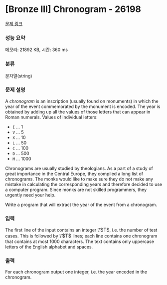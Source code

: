 # [Bronze III] Chronogram - 26198 

[문제 링크](https://www.acmicpc.net/problem/26198) 

### 성능 요약

메모리: 21892 KB, 시간: 360 ms

### 분류

문자열(string)

### 문제 설명

<p>A <em>chronogram</em> is an inscription (usually found on monuments) in which the year of the event commemorated by the monument is encoded. The year is obtained by adding up all the values of those letters that can appear in Roman numerals. Values of individual letters:</p>

<ul>
	<li><code>I</code> … 1</li>
	<li><code>V</code> … 5</li>
	<li><code>X</code> … 10</li>
	<li><code>L</code> … 50</li>
	<li><code>C</code> … 100</li>
	<li><code>D</code> … 500</li>
	<li><code>M</code> … 1000</li>
</ul>

<p>Chronograms are usually studied by theologians. As a part of a study of great importance in the Central Europe, they compiled a long list of chronograms. The monks would like to make sure they do not make any mistake in calculating the corresponding years and therefore decided to use a computer program. Since monks are not skilled programmers, they urgently need your help.</p>

<p>Write a program that will extract the year of the event from a chronogram.</p>

### 입력 

 <p>The first line of the input contains an integer <mjx-container class="MathJax" jax="CHTML" style="font-size: 109%; position: relative;"><mjx-math class="MJX-TEX" aria-hidden="true"><mjx-mi class="mjx-i"><mjx-c class="mjx-c1D447 TEX-I"></mjx-c></mjx-mi></mjx-math><mjx-assistive-mml unselectable="on" display="inline"><math xmlns="http://www.w3.org/1998/Math/MathML"><mi>T</mi></math></mjx-assistive-mml><span aria-hidden="true" class="no-mathjax mjx-copytext">$T$</span></mjx-container>, i.e. the number of test cases. This is followed by <mjx-container class="MathJax" jax="CHTML" style="font-size: 109%; position: relative;"><mjx-math class="MJX-TEX" aria-hidden="true"><mjx-mi class="mjx-i"><mjx-c class="mjx-c1D447 TEX-I"></mjx-c></mjx-mi></mjx-math><mjx-assistive-mml unselectable="on" display="inline"><math xmlns="http://www.w3.org/1998/Math/MathML"><mi>T</mi></math></mjx-assistive-mml><span aria-hidden="true" class="no-mathjax mjx-copytext">$T$</span></mjx-container> lines; each line contains one chronogram that contains at most 1000 characters. The text contains only uppercase letters of the English alphabet and spaces.</p>

### 출력 

 <p>For each chronogram output one integer, i.e. the year encoded in the chronogram.</p>

